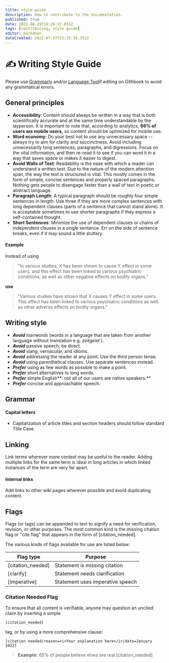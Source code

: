 ```yaml
---
title: style-guide
description: How to contribute to the documentation.
published: true
date: 2022-08-29T16:26:37.033Z
tags: [contributing, style guide]
editor: markdown
dateCreated: 2022-07-27T21:35:30.352Z
---
```


# ✍ Writing Style Guide

Please use [Grammarly](https://grammarly.com) and/or [Language Tool](https://languagetool.org)if editing on Githbook to avoid any grammatical errors.


## General principles

* **Accessibility**: Content should always be written in a way that is both scientifically accurate and at the same time understandable by the layperson. It is important to note that, according to analytics, **66% of users are mobile users,** so content should be optimized for mobile use.
* **Word economy**: Do your best not to use any unnecessary space -- always try to aim for clarity and succinctness. Avoid including unnecessarily long sentences, paragraphs, and digressions. Focus on the vital information, and then re-read it to see if you can word it in a way that saves space or makes it easier to digest.
* **Avoid Walls of Text**: Readability is the ease with which a reader can understand a written text. Due to the nature of the modern attention span, the way the text is structured is vital. This mostly comes in the form of simple, concise sentences and properly spaced paragraphs. Nothing gets people to disengage faster than a wall of text in poetic or abstract language.
* **Paragraph Length**: A typical paragraph should be roughly four simple sentences in length. Use three if they are more complex sentences with long dependent clauses (parts of a sentence that cannot stand alone). It is acceptable sometimes to use shorter paragraphs if they express a self-contained thought.
* **Short Sentences**: Minimize the use of dependent clauses or chains of independent clauses in a single sentence. Err on the side of sentence breaks, even if it may sound a little stuttery.

#### Example

Instead of using

> "In various studies, X has been shown to cause Y effect in some users, and this effect has been linked to various psychiatric conditions, as well as other negative effects on bodily organs."

**use**

> "Various studies have shown that X causes Y effect in some users. This effect has been linked to various psychiatric conditions as well as other adverse effects on bodily organs."

## Writing style

* _**Avoid**_ loanwords (words in a language that are taken from another language without translation e.g. _zeitgeist_ ).
* _**Avoid**_ passive speech; be direct.
* _**Avoid**_ slang, vernacular, and idioms.
* _**Avoid**_ addressing the reader at any point. Use the third person tense.
* _**Avoid**_ using parenthetical clauses. Use separate sentences instead.
* _**Prefer**_ using as few words as possible to make a point.
* _**Prefer**_ short alternatives to long words.
* _**Prefer**_ simple English\*\*: not all of our users are native speakers.\*\*
* _**Prefer**_ concise and approachable speech.

## Grammar

#### Capital letters

* Capitalization of article titles and section headers should follow standard Title Case.

## Linking

Link terms wherever more context may be useful to the reader. Adding multiple links for the same term is ideal in long articles in which linked instances of the term are very far apart.

#### Internal links

Add links to other wiki pages wherever possible and avoid duplicating content.

## Flags

Flags (or tags) can be appended to text to signify a need for verification, revision, or other purposes. The most common kind is the missing citation flag or "cite flag" that appears in the form of \[citation\_needed].

The various kinds of flags available for use are listed below:

| **Flag type**       | **Purpose**                      |
| ------------------- | -------------------------------- |
| \[citation\_needed] | Statement is missing citation    |
| \[clarify]          | Statement needs clarification    |
| \[imperative]       | Statement uses imperative speech |

### Citation Needed Flag

To ensure that all content is verifiable, anyone may question an uncited claim by inserting a simple

`[citation_needed]`

tag, or by using a more comprehensive clause:

`[citation needed|reason=<i>Your explanation here</i>|date=January 2022]`


> **Example:** 65% of people believe elves are real.\[citation\_needed]

